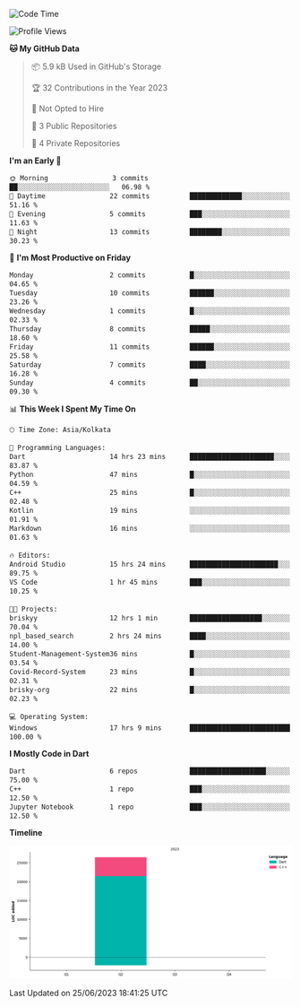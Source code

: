 <!--START_SECTION:waka-->
![Code Time](http://img.shields.io/badge/Code%20Time-50%20hrs%2033%20mins-blue)

![Profile Views](http://img.shields.io/badge/Profile%20Views-3-blue)

**🐱 My GitHub Data** 

> 📦 5.9 kB Used in GitHub's Storage 
 > 
> 🏆 32 Contributions in the Year 2023
 > 
> 🚫 Not Opted to Hire
 > 
> 📜 3 Public Repositories 
 > 
> 🔑 4 Private Repositories 
 > 
**I'm an Early 🐤** 

```text
🌞 Morning                3 commits           ██░░░░░░░░░░░░░░░░░░░░░░░   06.98 % 
🌆 Daytime                22 commits          █████████████░░░░░░░░░░░░   51.16 % 
🌃 Evening                5 commits           ███░░░░░░░░░░░░░░░░░░░░░░   11.63 % 
🌙 Night                  13 commits          ████████░░░░░░░░░░░░░░░░░   30.23 % 
```
📅 **I'm Most Productive on Friday** 

```text
Monday                   2 commits           █░░░░░░░░░░░░░░░░░░░░░░░░   04.65 % 
Tuesday                  10 commits          ██████░░░░░░░░░░░░░░░░░░░   23.26 % 
Wednesday                1 commits           █░░░░░░░░░░░░░░░░░░░░░░░░   02.33 % 
Thursday                 8 commits           █████░░░░░░░░░░░░░░░░░░░░   18.60 % 
Friday                   11 commits          ██████░░░░░░░░░░░░░░░░░░░   25.58 % 
Saturday                 7 commits           ████░░░░░░░░░░░░░░░░░░░░░   16.28 % 
Sunday                   4 commits           ██░░░░░░░░░░░░░░░░░░░░░░░   09.30 % 
```


📊 **This Week I Spent My Time On** 

```text
🕑︎ Time Zone: Asia/Kolkata

💬 Programming Languages: 
Dart                     14 hrs 23 mins      █████████████████████░░░░   83.87 % 
Python                   47 mins             █░░░░░░░░░░░░░░░░░░░░░░░░   04.59 % 
C++                      25 mins             █░░░░░░░░░░░░░░░░░░░░░░░░   02.48 % 
Kotlin                   19 mins             ░░░░░░░░░░░░░░░░░░░░░░░░░   01.91 % 
Markdown                 16 mins             ░░░░░░░░░░░░░░░░░░░░░░░░░   01.63 % 

🔥 Editors: 
Android Studio           15 hrs 24 mins      ██████████████████████░░░   89.75 % 
VS Code                  1 hr 45 mins        ███░░░░░░░░░░░░░░░░░░░░░░   10.25 % 

🐱‍💻 Projects: 
briskyy                  12 hrs 1 min        ██████████████████░░░░░░░   70.04 % 
npl_based_search         2 hrs 24 mins       ████░░░░░░░░░░░░░░░░░░░░░   14.00 % 
Student-Management-System36 mins             █░░░░░░░░░░░░░░░░░░░░░░░░   03.54 % 
Covid-Record-System      23 mins             █░░░░░░░░░░░░░░░░░░░░░░░░   02.31 % 
brisky-org               22 mins             █░░░░░░░░░░░░░░░░░░░░░░░░   02.23 % 

💻 Operating System: 
Windows                  17 hrs 9 mins       █████████████████████████   100.00 % 
```

**I Mostly Code in Dart** 

```text
Dart                     6 repos             ███████████████████░░░░░░   75.00 % 
C++                      1 repo              ███░░░░░░░░░░░░░░░░░░░░░░   12.50 % 
Jupyter Notebook         1 repo              ███░░░░░░░░░░░░░░░░░░░░░░   12.50 % 
```



**Timeline**

![Lines of Code chart](https://raw.githubusercontent.com/sairam030/sairam030/main/assets/bar_graph.png)


 Last Updated on 25/06/2023 18:41:25 UTC
<!--END_SECTION:waka-->
